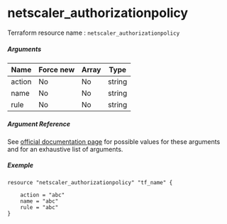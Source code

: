 # netscaler_authorizationpolicy

Terraform resource name : ```netscaler_authorizationpolicy```

##### Arguments

| Name | Force new | Array | Type |
|----|----|----|----|
|action|No|No|string|
|name|No|No|string|
|rule|No|No|string|

##### Argument Reference

See [official documentation page](https://developer-docs.citrix.com/projects/netscaler-nitro-api/en/11.0/configuration/authorization/authorizationpolicy/authorizationpolicy/) for possible values for these arguments and for an exhaustive list of arguments.

##### Exemple

```
resource "netscaler_authorizationpolicy" "tf_name" {

    action = "abc"
    name = "abc"
    rule = "abc"
}
```

